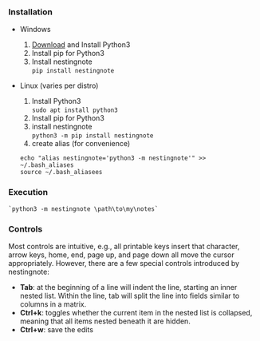### Installation
- Windows
  1. [Download](https://www.python.org/downloads/release/python-382/) and Install Python3
  1. Install pip for Python3
  1. Install nestingnote<br>
    `pip install nestingnote`

- Linux (varies per distro)
  1. Install Python3<br>
    `sudo apt install python3`
  1. Install pip for Python3
  1. install nestingnote<br>
    `python3 -m pip install nestingnote`
  1. create alias (for convenience)<br>
    ```
    echo "alias nestingnote='python3 -m nestingnote'" >> ~/.bash_aliases
    source ~/.bash_aliasees
    ```    
### Execution
    `python3 -m nestingnote \path\to\my\notes`
### Controls
Most controls are intuitive, e.g., all printable keys insert that character, arrow keys, home, end, page up, and page down all move the cursor appropriately. However, there are a few special controls introduced by nestingnote:
- **Tab**: at the beginning of a line will indent the line, starting an inner nested list. Within the line, tab will split the line into fields similar to columns in a matrix.
- **Ctrl+k**: toggles whether the current item in the nested list is collapsed, meaning that all items nested beneath it are hidden.
- **Ctrl+w**: save the edits
